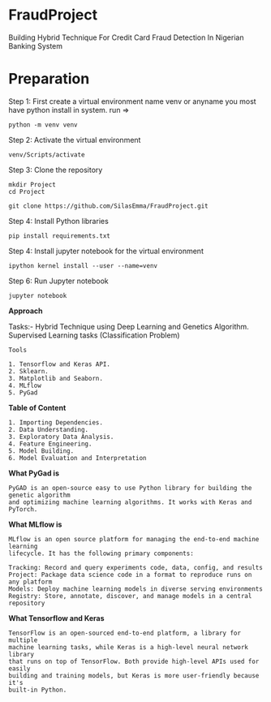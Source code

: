 # FraudProject
Building Hybrid Technique For Credit Card Fraud Detection In Nigerian Banking System

# Preparation
Step 1: First create a virtual environment name venv or anyname you most have python install in system. run =>

    python -m venv venv

Step 2: Activate the virtual environment

    venv/Scripts/activate

Step 3: Clone the repository

    mkdir Project
    cd Project

    git clone https://github.com/SilasEmma/FraudProject.git

Step 4: Install Python libraries

    pip install requirements.txt

Step 4: Install jupyter notebook for the virtual environment

    ipython kernel install --user --name=venv

Step 6: Run Jupyter notebook

    jupyter notebook

**Approach**

Tasks:- Hybrid Technique using Deep Learning and Genetics Algorithm. 
Supervised Learning tasks (Classification Problem)

    Tools

    1. Tensorflow and Keras API.
    2. Sklearn.
    3. Matplotlib and Seaborn.
    4. MLflow
    5. PyGad

**Table of Content**

    1. Importing Dependencies.
    2. Data Understanding.
    3. Exploratory Data Analysis.
    4. Feature Engineering.
    5. Model Building.
    6. Model Evaluation and Interpretation

**What PyGad is**

    PyGAD is an open-source easy to use Python library for building the genetic algorithm
    and optimizing machine learning algorithms. It works with Keras and PyTorch.

**What MLflow is**

    MLflow is an open source platform for managing the end-to-end machine learning
    lifecycle. It has the following primary components:

    Tracking: Record and query experiments code, data, config, and results
    Project: Package data science code in a format to reproduce runs on any platform
    Models: Deploy machine learning models in diverse serving environments
    Registry: Store, annotate, discover, and manage models in a central repository

**What Tensorflow and Keras**

    TensorFlow is an open-sourced end-to-end platform, a library for multiple 
    machine learning tasks, while Keras is a high-level neural network library
    that runs on top of TensorFlow. Both provide high-level APIs used for easily
    building and training models, but Keras is more user-friendly because it's
    built-in Python.